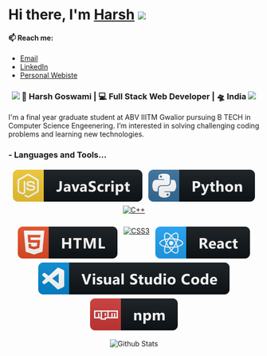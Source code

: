 #  <h1>Hi there, I'm <a href="https://harsh">Harsh</a> <img src="https://media.giphy.com/media/hvRJCLFzcasrR4ia7z/giphy.gif" width="25px"> </h1>

#### 📫 Reach me: 
- [Email](mailto:harsh.goswami98@gmail.com)
- [LinkedIn](https://www.linkedin.com/in/harsh-goswami-1465b6195)
- [Personal Webiste]()

<div align="center">
<h3><img src="https://media.giphy.com/media/WUlplcMpOCEmTGBtBW/giphy.gif" width="30"> 🙎 Harsh Goswami | 💻 Full Stack Web Developer | 🛸 India <img src="https://media.giphy.com/media/WUlplcMpOCEmTGBtBW/giphy.gif" width="30"></h3>
</div>

I'm a final year graduate student at ABV IIITM Gwalior pursuing B TECH in Computer Science Engeenering.
I’m interested in solving challenging coding problems and learning new technologies.


### - Languages and Tools...

<p align="center">
  <a href="#"
    ><img
      src="https://raw.githubusercontent.com/8bithemant/8bithemant/master/svg/dev/languages/js.svg"
      alt="Twitter"
      style="vertical-align: top; margin: 4px"
  /></a>
  <a href="#"
    ><img
      src="https://raw.githubusercontent.com/8bithemant/8bithemant/master/svg/dev/languages/python.svg"
      alt="Twitter"
      style="vertical-align: top; margin: 4px"
  /></a>
  <a href="#"
    ><img
      src="https://img.shields.io/badge/C%2B%2B-00599C?style=for-the-badge&logo=c%2B%2B&logoColor=white"
      alt="C++"
      style="vertical-align: top; margin: 4px"
  /></a>
   <br><br/>
  <a href="#"
    ><img
      src="https://raw.githubusercontent.com/8bithemant/8bithemant/master/svg/dev/languages/html.svg"
      alt="html"
      style="vertical-align: top; margin: 4px"
  /></a>
   <a href="#"
    ><img
      src="https://img.shields.io/badge/CSS3-1572B6?style=for-the-badge&logo=css3&logoColor=white"
      alt="CSS3"
      style="vertical-align: top; margin: 4px"
  /></a>
  <a href="#"
    ><img
      src="https://raw.githubusercontent.com/8bithemant/8bithemant/master/svg/dev/frameworks/react.svg"
      alt="react"
      style="vertical-align: top; margin: 4px"
  /></a>
  <a href="#"
    ><img
      src="https://raw.githubusercontent.com/8bithemant/8bithemant/master/svg/dev/tools/visualstudio_code.svg"
      alt="Twitter"
      style="vertical-align: top; margin: 4px"
  /></a>
  <a href="#"
    ><img
      src="https://raw.githubusercontent.com/8bithemant/8bithemant/master/svg/dev/services/npm.svg"
      alt="npm"
      style="vertical-align: top; margin: 4px"
  /></a>
</p>
<p align="center">
        <img src="https://raw.githubusercontent.com/mayhemantt/mayhemantt/Update/svg/Bottom.svg" alt="Github Stats" />
</p>


